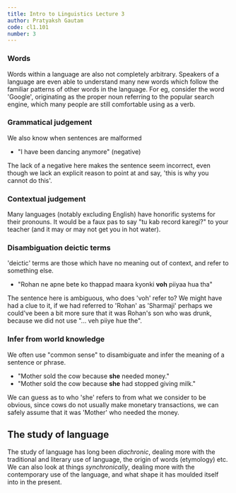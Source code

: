 ```yaml
---
title: Intro to Linguistics Lecture 3
author: Pratyaksh Gautam
code: cl1.101
number: 3
---
```


### Words
Words within a language are also not completely arbitrary. Speakers of a language are even able to understand many new words which follow the familiar patterns of other words in the language.
For eg, consider the word 'Google', originating as the proper noun referring to the popular search engine, which many people are still comfortable using as a verb.

### Grammatical judgement
We also know when sentences are malformed
- "I have been dancing anymore" (negative)

The lack of a negative here makes the sentence seem incorrect, even though we lack an explicit reason to point at and say, 'this is why you cannot do this'.

### Contextual judgement
Many languages (notably excluding English) have honorific systems for their pronouns.
It would be a faux pas to say "tu kab record karegi?" to your teacher (and it may or may not get you in hot water).

### Disambiguation deictic terms
'deictic' terms are those which have no meaning out of context, and refer to something else.
- "Rohan ne apne bete ko thappad maara kyonki **voh** piiyaa hua tha"

The sentence here is ambiguous, who does 'voh' refer to? We might have had a clue to it, if we had referred to 'Rohan' as 'Sharmaji' perhaps we could've been a bit more sure that it was Rohan's son who was drunk, because we did not use "... veh piiye hue the".

### Infer from world knowledge
We often use "common sense" to disambiguate and infer the meaning of a sentence or phrase.
- "Mother sold the cow because **she** needed money."
- "Mother sold the cow because **she** had stopped giving milk."

We can guess as to who 'she' refers to from what we consider to be obvious, since cows do not usually make monetary transactions, we can safely assume that it was 'Mother' who needed the money.

## The study of language
The study of language has long been *diachronic*, dealing more with the traditional and literary use of language, the origin of words (etymology) etc.
We can also look at things *synchronically*, dealing more with the contemporary use of the language, and what shape it has moulded itself into in the present.
